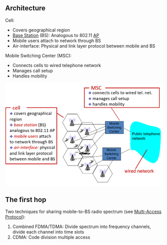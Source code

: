 ## Architecture

Cell:
- Covers geographical region
- [Base Station](../OSI%20layers/Link%20layer/WiFi/802.11%20LAN%20Architecture/Base%20Station.md) (BS): Analogous to 802.11 [AP](../OSI%20layers/Link%20layer/WiFi/802.11%20LAN%20Architecture/Access%20Point.md)
- Mobile users attach to network through BS
- Air-interface: Physical and link layer protocol between mobile and BS

Mobile Switching Center (MSC):
- Connects cells to wired telephone network
- Manages call setup
- Handles mobility

![](cellular-network-architecture.png)

## The first hop

Two techniques for sharing mobile-to-BS radio spectrum (see [Multi-Access Protocol](../OSI%20layers/Link%20layer/Multi-Access%20Protocol.md)):
1. Combined FDMA/TDMA: Divide spectrum into frequency channels, divide each channel into time slots
2. CDMA: Code division multiple access
